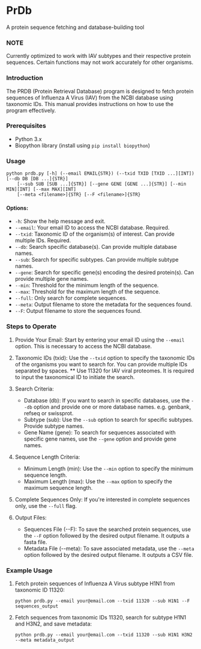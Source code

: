 # PrDb
A protein sequence fetching and database-building tool

### NOTE
Currently optimized to work with IAV subtypes and their respective protein sequences. Certain functions may not work accurately for other organisms.

### Introduction

The PRDB (Protein Retrieval Database) program is designed to fetch protein sequences of Influenza A Virus (IAV) from the NCBI database using taxonomic IDs. This manual provides instructions on how to use the program effectively.

### Prerequisites

- Python 3.x
- Biopython library (install using `pip install biopython`)

### Usage

```
python prdb.py [-h] (--email EMAIL{STR}) (--txid TXID [TXID ...][INT]) [--db DB [DB ...]{STR}] 
    [--sub SUB [SUB ...]{STR}] [--gene GENE [GENE ...]{STR}] [--min MIN][INT] [--max MAX][INT] 
    [--meta <filename>]{STR} [--F <filename>]{STR}
```

#### Options:

- `-h`: Show the help message and exit.
- `--email`: Your email ID to access the NCBI database. Required.
- `--txid`: Taxonomic ID of the organism(s) of interest. Can provide multiple IDs. Required.
- `--db`: Search specific database(s). Can provide multiple database names.
- `--sub`: Search for specific subtypes. Can provide multiple subtype names.
- `--gene`: Search for specific gene(s) encoding the desired protein(s). Can provide multiple gene names.
- `--min`: Threshold for the minimum length of the sequence.
- `--max`: Threshold for the maximum length of the sequence.
- `--full`: Only search for complete sequences.
- `--meta`: Output filename to store the metadata for the sequences found.
- `--F`: Output filename to store the sequences found.

### Steps to Operate

1. Provide Your Email: Start by entering your email ID using the `--email` option. This is necessary to access the NCBI database.

2. Taxonomic IDs (txid): Use the `--txid` option to specify the taxonomic IDs of the organisms you want to search for. You can provide multiple IDs separated by spaces. ** Use 11320 for IAV viral proteomes. It is required to input the taxonomical ID to initiate the search.

3. Search Criteria:
   - Database (db): If you want to search in specific databases, use the `--db` option and provide one or more database names. e.g. genbank, refseq or swissprot.
   - Subtype (sub): Use the `--sub` option to search for specific subtypes. Provide subtype names.
   - Gene Name (gene): To search for sequences associated with specific gene names, use the `--gene` option and provide gene names.

4. Sequence Length Criteria:
   - Minimum Length (min): Use the `--min` option to specify the minimum sequence length.
   - Maximum Length (max): Use the `--max` option to specify the maximum sequence length.

5. Complete Sequences Only: If you're interested in complete sequences only, use the `--full` flag.

6. Output Files:
   - Sequences File (--F): To save the searched protein sequences, use the `--F` option followed by the desired output filename. It outputs a fasta file.
   - Metadata File (--meta): To save associated metadata, use the `--meta` option followed by the desired output filename. It outputs a CSV file.

### Example Usage

1. Fetch protein sequences of Influenza A Virus subtype H1N1 from taxonomic ID 11320:
   ```
   python prdb.py --email your@email.com --txid 11320 --sub H1N1 --F sequences_output
   ```

2. Fetch sequences from taxonomic IDs 11320, search for subtype H1N1 and H3N2, and save metadata:
   ```
   python prdb.py --email your@email.com --txid 11320 --sub H1N1 H3N2 --meta metadata_output
   ```
